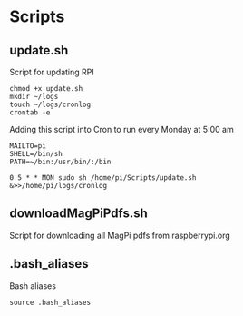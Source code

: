 # Scripts

## update.sh 
Script for updating RPI
```
chmod +x update.sh
mkdir ~/logs
touch ~/logs/cronlog
crontab -e
````
Adding this script into Cron to run every Monday at 5:00 am
```
MAILTO=pi
SHELL=/bin/sh
PATH=~/bin:/usr/bin/:/bin

0 5 * * MON sudo sh /home/pi/Scripts/update.sh &>>/home/pi/logs/cronlog
```

## downloadMagPiPdfs.sh
Script for downloading all MagPi pdfs from raspberrypi.org

## .bash_aliases
Bash aliases
```
source .bash_aliases
```
